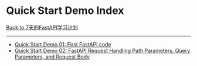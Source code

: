 # Quick Start Demo Index

[Back to 7天的FastAPI学习计划](https://github.com/uwspstar/20-Day-Challenge-List/blob/main/FastAPI/Readme.MD)

------
- [Quick Start Demo 01: First FastAPI code](https://github.com/uwspstar/20-Day-Challenge-List/blob/main/FastAPI/Quick%20Start%20Demo%2001%3A%20First%20FastAPI%20code.md)
- [Quick Start Demo 02: FastAPI Request Handling Path Parameters, Query Parameters, and Request Body](https://github.com/uwspstar/20-Day-Challenge-List/blob/main/FastAPI/Quick%20Start%20Demo%2002%3A%20FastAPI%20Request%20Handling%20Path%20Parameters%2C%20Query%20Parameters%2C%20and%20Request%20Body.md)
